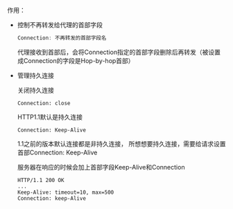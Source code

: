 作用：

- 控制不再转发给代理的首部字段

  ```js
  Connection: 不再转发的首部字段名 
  ```

  代理接收到首部后，会将Connection指定的首部字段删除后再转发（被设置成Connection的字段是Hop-by-hop首部）

- 管理持久连接

  关闭持久连接

  ```
  Connection: close
  ```

  HTTP1.1默认是持久连接

  ```
  Connection: Keep-Alive
  ```

  1.1之前的版本默认连接都是非持久连接， 所想想要持久连接，需要给请求设置首部Connection: Keep-Alive

  服务器在响应的时候会加上首部字段Keep-Alive和Connection

  ```
  HTTP/1.1 200 OK
  ...
  Keep-Alive: timeout=10, max=500
  Connection: keep-Alive
  ```

  

  

